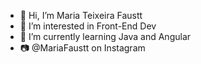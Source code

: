 - 👋 Hi, I’m Maria Teixeira Faustt  
- 👀 I’m interested in Front-End Dev 
- 🌱 I’m currently learning Java and Angular
- 📷 @MariaFaustt on Instagram   

<!---
MariaLTN/MariaLTN is a ✨ special ✨ repository because its `README.md` (this file) appears on your GitHub profile.
You can click the Preview link to take a look at your changes.
--->
